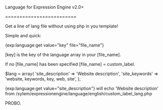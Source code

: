 Language for Expression Engine v2.0+

=========================

Get a line of lang file without using php in you template!

Simple and quick:


{exp:language:get value="key" file="file_name"}

[key] is the key of the language array in your [file_name].

If no [file_name] has been specified [file_name] = custom_label.


$lang = array(
  'site_description'			=> 	'Website description',
	'site_keywords'				=> 	'website, keywords, key, web, site',
);

{exp:language:get value="site_description"} will echo 'Website description' from /sytem/expressionengine/language/english/custom_label_lang.php


PROBO.
